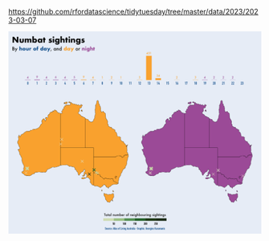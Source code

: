 https://github.com/rfordatascience/tidytuesday/tree/master/data/2023/2023-03-07

![](plots/numbats.png)
